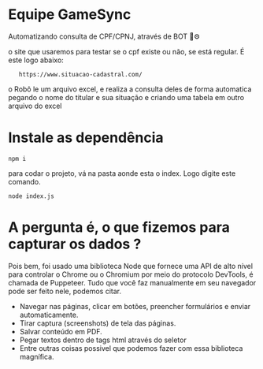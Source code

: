 # Equipe GameSync

Automatizando consulta de CPF/CPNJ, através de BOT 🤖⚙️


o site que usaremos para testar se o cpf existe ou não, se está regular. É este logo abaixo: 
      
       https://www.situacao-cadastral.com/

o Robô le um arquivo excel, e realiza a consulta deles de forma automatica pegando o nome do titular e sua situação e criando uma tabela em outro arquivo do excel

      


#  Instale as dependência

    npm i
    
 para codar o projeto, vá na pasta aonde esta o index. Logo digite este comando.
 
    node index.js


# A pergunta é, o que fizemos  para capturar os dados ?

Pois bem, foi usado uma  biblioteca Node que fornece uma API de alto nível para controlar o Chrome ou o Chromium por meio do protocolo DevTools, é chamada de Puppeteer. Tudo que você faz manualmente em seu navegador pode ser feito nele, podemos citar.

* Navegar nas páginas, clicar em botões, preencher formulários e enviar automaticamente.
* Tirar captura (screenshots) de tela das páginas.
* Salvar conteúdo em PDF.
* Pegar textos dentro de tags html através do seletor
* Entre outras coisas possivel que podemos fazer com essa biblioteca magnífica. 
 
 
 
